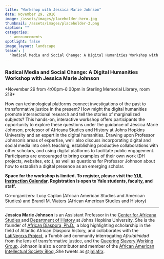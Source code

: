 ```yaml
---
title: "Workshop with Jessica Marie Johnson"
date: November 29, 2016
image: /assets/images/placeholder-hero.jpg
thumbnail: /assets/images/placeholder-2.png
caption: ""
categories: 
  - announcements
spotlight: false 
image_layout: landscape
teaser: |
  "Radical Media and Social Change: A Digital Humanities Workshop with Jessica Marie Johnson November 29 from 4:00pm-6:00pm in Sterling Memorial Library, room 218 How can technological platforms connect..."
---
```


<h3>Radical Media and Social Change: A Digital Humanities Workshop with Jessica Marie Johnson</h3>
*November 29 from 4:00pm-6:00pm in Sterling Memorial Library, room 218*

How can technological platforms connect investigations of the past to transformative justice in the present? How might the digital humanities promote intersectional research and tell the stories of marginalized subjects? This hands-on, interactive workshop offers participants the opportunity to explore these questions under the guidance of Jessica Marie Johnson, professor of Africana Studies and History at Johns Hopkins University and an expert in the digital humanities. Drawing upon Professor Johnson’s areas of expertise, we’ll also discuss incorporating digital and social media into one’s teaching, establishing productive collaborations with other scholars, and using digital platforms to facilitate public engagement. Participants are encouraged to bring examples of their own work (DH projects, websites, etc.), as well as questions for Professor Johnson about how to establish a digital presence as an emerging scholar.

**Space for the workshop is limited. To register, please visit the <a href="http://schedule.yale.edu/event/2966935" target="_blank"> YUL Instruction Calendar</a>. Registration is open to Yale students, faculty, and staff.**

Co-organizers: Lucy Caplan (African American Studies and American Studies) and Brandi M. Waters (African American Studies and History)

---

**Jessica Marie Johnson** is an Assistant Professor in the <a href="http://krieger.jhu.edu/africana/" target="_blank"> Center for Africana Studies </a>and <a href="http://history.jhu.edu/" target="_blank"> Department of History </a> at Johns Hopkins University. She is the founder of <a href="http://africandiasporaphd.com/" target="_blank"> African Diaspora, Ph.D.</a>, a blog highlighting scholarship in the field of Atlantic African Diaspora history, and collaborates with the <a href="http://lati-negros.tumblr.com/" target="_blank"> LatiNegrxs Project</a>, a Tumblr and community interrogating *Afrxlatinidad* from the lens of transformative justice, and the <a href="http://qswg.tumblr.com/" target="_blank"> Queering Slavery Working Group</a>. Johnson is also a contributor and member of the <a href="http://aaihs.org/author/jmjohnson/" target="_blank"> African American Intellectual Society Blog </a>.She tweets as <a href="https://twitter.com/jmjafrx" target="_blank">@jmjafrx</a>.
